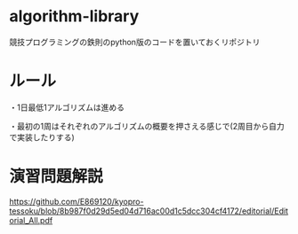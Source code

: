 # algorithm-library

競技プログラミングの鉄則のpython版のコードを置いておくリポジトリ

# ルール

・1日最低1アルゴリズムは進める

・最初の1周はそれぞれのアルゴリズムの概要を押さえる感じで(2周目から自力で実装したりする)

# 演習問題解説

https://github.com/E869120/kyopro-tessoku/blob/8b987f0d29d5ed04d716ac00d1c5dcc304cf4172/editorial/Editorial_All.pdf
